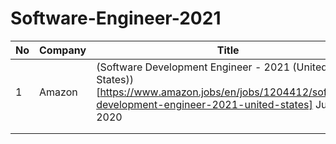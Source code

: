 # Software-Engineer-2021



|  No |Company   |Title   |Posted   |  Note |
|---|---|---|---|---|
|   1|  Amazon | (Software Development Engineer - 2021 (United States))[https://www.amazon.jobs/en/jobs/1204412/software-development-engineer-2021-united-states] July 14 2020 |   |   |
|   |   |   |   |   |
|   |   |   |   |   |
